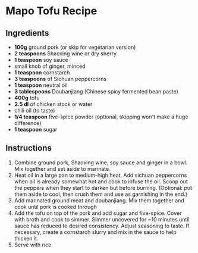 # Mapo Tofu Recipe

## Ingredients
- **100g** ground pork (or skip for vegetarian version)
- **2 teaspoons** Shaoxing wine or dry sherry
- **1 teaspoon** soy sauce
- small knob of ginger, minced
- **1 teaspoon** cornstarch
- **3 teaspoons** of Sichuan peppercorns
- **1 teaspoon** neutral oil
- **3 tablespoons** Doubanjiang (Chinese spicy fermented bean paste)
- **400g** tofu
- **2.5 dl** of chicken stock or water
- chili oil (to taste)
- **1/4 teaspoon** five-spice powder (optional, skipping won't make a huge difference)
- **1 teaspoon** sugar

## Instructions

1. Combine ground pork, Shaoxing wine, soy sauce and ginger in a bowl. Mix together and set aside to marinate.
2. Heat oil in a large pan to medium-high heat. Add sichuan peppercorns when oil is already somewhat hot and cook to infuse the oil. Scoop out the peppers when they start to darken but before burning. (Optional: put them aside to cool, then crush them and use as garnishing in the end.)
3. Add marinated ground meat and doubanjiang. Mix them together and cook until pork is cooked through
4. Add the tofu on top of the pork and add sugar and five-spice. Cover with broth and cook to simmer. Simmer uncovered for ~10 minutes until sauce has reduced to desired consistency. Adjust seasoning to taste. If necessary, create a cornstarch slurry and mix in the sauce to help thicken it.
5. Serve with rice.
